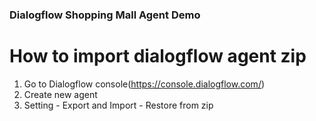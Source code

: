 ### Dialogflow Shopping Mall Agent Demo

# How to import dialogflow agent zip

1. Go to Dialogflow console(https://console.dialogflow.com/)
2. Create new agent
3. Setting - Export and Import - Restore from zip


